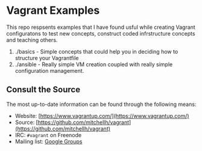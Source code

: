 # Vagrant Examples
This repo respsents examples that I have found usful while creating Vagrant configuratons to test new concepts, construct coded infrstructure concepts and teaching others. 

1. ./basics - Simple concepts that could help you in deciding how to structure your Vagrantfile
1. ./ansible - Really simple VM creation coupled with really simple configuration management.

## Consult the Source
The most up-to-date information can be found through the following means:

* Website: [https://www.vagrantup.com/](https://www.vagrantup.com/)
* Source: [https://github.com/mitchellh/vagrant](https://github.com/mitchellh/vagrant)
* IRC: `#vagrant` on Freenode
* Mailing list: [Google Groups](https://groups.google.com/group/vagrant-up)